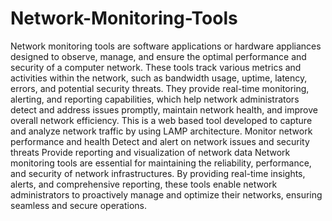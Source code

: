 # Network-Monitoring-Tools
Network monitoring tools are software applications or hardware appliances designed to observe, manage, and ensure the optimal performance and security of a computer network. These tools track various metrics and activities within the network, such as bandwidth usage, uptime, latency, errors, and potential security threats. They provide real-time monitoring, alerting, and reporting capabilities, which help network administrators detect and address issues promptly, maintain network health, and improve overall network efficiency.
This is a web based tool developed to capture and analyze network traffic by using LAMP architecture.
Monitor network performance and health
Detect and alert on network issues and security threats
Provide reporting and visualization of network data
Network monitoring tools are essential for maintaining the reliability, performance, and security of network infrastructures. By providing real-time insights, alerts, and comprehensive reporting, these tools enable network administrators to proactively manage and optimize their networks, ensuring seamless and secure operations.
